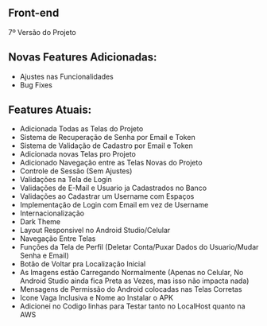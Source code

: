 ## Front-end
7º Versão do Projeto

## Novas Features Adicionadas:
- Ajustes nas Funcionalidades
- Bug Fixes

## Features Atuais:
- Adicionada Todas as Telas do Projeto
- Sistema de Recuperação de Senha por Email e Token
- Sistema de Validação de Cadastro por Email e Token
- Adicionada novas Telas pro Projeto
- Adicionado Navegação entre as Telas Novas do Projeto
- Controle de Sessão (Sem Ajustes)
- Validações na Tela de Login
- Validações de E-Mail e Usuario ja Cadastrados no Banco
- Validações ao Cadastrar um Username com Espaços
- Implementação de Login com Email em vez de Username
- Internacionalização
- Dark Theme
- Layout Responsivel no Android Studio/Celular
- Navegação Entre Telas
- Funções da Tela de Perfil (Deletar Conta/Puxar Dados do Usuario/Mudar Senha e Email)
- Botão de Voltar pra Localização Inicial
- As Imagens estão Carregando Normalmente (Apenas no Celular, No Android Studio ainda fica Preta as Vezes, mas isso não impacta nada)
- Mensagens de Permissão do Android colocadas nas Telas Corretas
- Icone Vaga Inclusiva e Nome ao Instalar o APK
- Adicionei no Codigo linhas para Testar tanto no LocalHost quanto na AWS
